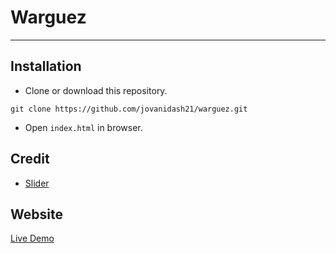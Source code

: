 # Warguez
---

## Installation
* Clone or download this repository.
```
git clone https://github.com/jovanidash21/warguez.git
```
* Open `index.html` in browser.

## Credit
- [Slider](http://jquery.malsup.com/cycle2/)

## Website
[Live Demo](https://jovanidash21.github.io/warguez/)